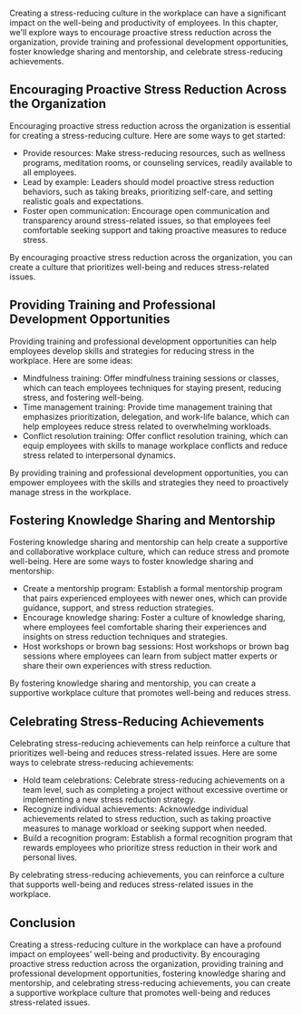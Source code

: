 
Creating a stress-reducing culture in the workplace can have a significant impact on the well-being and productivity of employees. In this chapter, we'll explore ways to encourage proactive stress reduction across the organization, provide training and professional development opportunities, foster knowledge sharing and mentorship, and celebrate stress-reducing achievements.

Encouraging Proactive Stress Reduction Across the Organization
--------------------------------------------------------------

Encouraging proactive stress reduction across the organization is essential for creating a stress-reducing culture. Here are some ways to get started:

* Provide resources: Make stress-reducing resources, such as wellness programs, meditation rooms, or counseling services, readily available to all employees.
* Lead by example: Leaders should model proactive stress reduction behaviors, such as taking breaks, prioritizing self-care, and setting realistic goals and expectations.
* Foster open communication: Encourage open communication and transparency around stress-related issues, so that employees feel comfortable seeking support and taking proactive measures to reduce stress.

By encouraging proactive stress reduction across the organization, you can create a culture that prioritizes well-being and reduces stress-related issues.

Providing Training and Professional Development Opportunities
-------------------------------------------------------------

Providing training and professional development opportunities can help employees develop skills and strategies for reducing stress in the workplace. Here are some ideas:

* Mindfulness training: Offer mindfulness training sessions or classes, which can teach employees techniques for staying present, reducing stress, and fostering well-being.
* Time management training: Provide time management training that emphasizes prioritization, delegation, and work-life balance, which can help employees reduce stress related to overwhelming workloads.
* Conflict resolution training: Offer conflict resolution training, which can equip employees with skills to manage workplace conflicts and reduce stress related to interpersonal dynamics.

By providing training and professional development opportunities, you can empower employees with the skills and strategies they need to proactively manage stress in the workplace.

Fostering Knowledge Sharing and Mentorship
------------------------------------------

Fostering knowledge sharing and mentorship can help create a supportive and collaborative workplace culture, which can reduce stress and promote well-being. Here are some ways to foster knowledge sharing and mentorship:

* Create a mentorship program: Establish a formal mentorship program that pairs experienced employees with newer ones, which can provide guidance, support, and stress reduction strategies.
* Encourage knowledge sharing: Foster a culture of knowledge sharing, where employees feel comfortable sharing their experiences and insights on stress reduction techniques and strategies.
* Host workshops or brown bag sessions: Host workshops or brown bag sessions where employees can learn from subject matter experts or share their own experiences with stress reduction.

By fostering knowledge sharing and mentorship, you can create a supportive workplace culture that promotes well-being and reduces stress.

Celebrating Stress-Reducing Achievements
----------------------------------------

Celebrating stress-reducing achievements can help reinforce a culture that prioritizes well-being and reduces stress-related issues. Here are some ways to celebrate stress-reducing achievements:

* Hold team celebrations: Celebrate stress-reducing achievements on a team level, such as completing a project without excessive overtime or implementing a new stress reduction strategy.
* Recognize individual achievements: Acknowledge individual achievements related to stress reduction, such as taking proactive measures to manage workload or seeking support when needed.
* Build a recognition program: Establish a formal recognition program that rewards employees who prioritize stress reduction in their work and personal lives.

By celebrating stress-reducing achievements, you can reinforce a culture that supports well-being and reduces stress-related issues in the workplace.

Conclusion
----------

Creating a stress-reducing culture in the workplace can have a profound impact on employees' well-being and productivity. By encouraging proactive stress reduction across the organization, providing training and professional development opportunities, fostering knowledge sharing and mentorship, and celebrating stress-reducing achievements, you can create a supportive workplace culture that promotes well-being and reduces stress-related issues.
